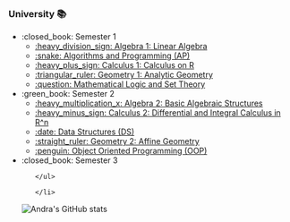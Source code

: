 ### University 📚

<ul>
    <li>:closed_book: Semester 1
        <ul>
            <li>
                <a href="https://github.com/andrapavel/Algebra-1">
                    :heavy_division_sign: Algebra 1: Linear Algebra
                </a>
            </li>
            <li>
                <a href=https://github.com/andrapavel/Algorithms-and-Programming.git>
                    :snake: Algorithms and Programming (AP)
                </a>
            </li>
            <li>
                <a href="https://github.com/andrapavel/Calculus-1">
                    :heavy_plus_sign: Calculus 1: Calculus on R
                </a>
            </li>
             <li>
                <a href="https://github.com/andrapavel/Geometry-1">
                    :triangular_ruler: Geometry 1: Analytic Geometry
                </a>
            </li>
             <li>
                <a href="https://github.com/andrapavel/Mathematical-Logic-and-Set-Theory">
                    :question: Mathematical Logic and Set Theory
                </a>
            </li>
        </ul>
  </li>
    <li>:green_book: Semester 2
        <ul>
            <li>
                <a href="https://github.com/andrapavel/Algebra-2">
                    :heavy_multiplication_x: Algebra 2: Basic Algebraic Structures
                </a>
            </li>
        </ul>
        <ul>
            <li>
                <a href="https://github.com/andrapavel/Calculus-2">
                    :heavy_minus_sign: Calculus 2: Differential and Integral Calculus in R^n
                </a>
            </li>
        </ul>
        <ul>
            <li>
                <a href="https://github.com/andrapavel/Data-Structures.git">
                    :date: Data Structures (DS)
                </a>
            </li>
        </ul>
        <ul>
            <li>
                <a href="https://github.com/andrapavel/Geometry-2">
                    :straight_ruler: Geometry 2: Affine Geometry
                </a>
            </li>
        </ul>
         <ul>
            <li>
                <a href="https://github.com/andrapavel/Object-Oriented-Programming.git">
                    :penguin: Object Oriented Programming (OOP)
                </a>
            </li>
        </ul>
    </li>
    <li>:closed_book: Semester 3
    <ul>
        
    </ul>
        
    </li>
</ul>

![Andra's GitHub stats](https://github-readme-stats.vercel.app/api?username=andrapavel&show_icons=true&theme=cobalt)
